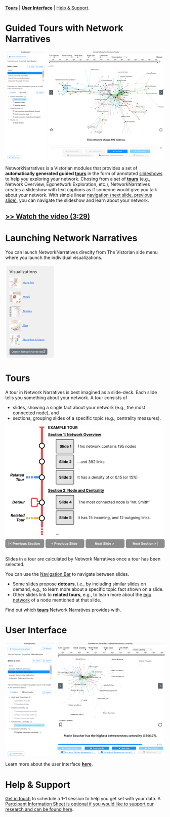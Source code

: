 **[Tours](#tours)** | **[User Interface](#user-interface)** | [Help & Support](#help--support).

# Guided Tours with Network Narratives

![](assets/nn.png)

NetworkNarratives is a Vistorian modules that provides a set of **automatically generated guided [tours](networknarratives/tours)** in the form of annotated [slideshows](#tours) to help you exploring your network. Chosing from a set of **[tours](networknarratives/tours)** (e.g., Network Overview, Egonetwork Exploration, etc.), NetworkNarratives creates a slideshow with text captions as if someone would give you talk about your network. With simple linear [navigation (next slide, previous slide)](networknarratives/userinterface.html#navigation-bar), you can navigate the slideshow and learn about your network.

## [>> Watch the video (3:29)](https://www.youtube.com/watch?v=qbbC131ZstM)


# Launching Network Narratives

You can launch NetworkNarratives direclty from The Vistorian side menu where you launch the individual visualizations. 

<img src="assets/vistorian-nn.png" height="300px">

# Tours

A tour in Network Narratives is best imagined as a slide-deck. Each slide tells you something about your network. A tour consists of
* slides, showing a single fact about your network (e.g., the most connected node), and 
* sections, grouping slides of a specific topic (e.g., centrality measures). 

![](networknarratives/tours.png)

Slides in a tour are calculated by Network Narratives once a tour has been selected. 

You can use the [Navigation Bar](networknarratives/userinterface.html#navigation-bar) to navigate between slides. 

* Some slides propose **detours**, i.e., by including similar slides on demand, e.g., to learn more about a specific topic fact shown on a slide. 
* Other slides link to **related tours**, e.g., to learn more about the [ego network](networknarratives/tours.html#ego-network-exploration) of a node mentioned at that slide.

Find out which **[tours](networknarratives/tours)** Network Narratives provides with.


# User Interface

![Screenshot of the user interface](networknarratives/ui-blank.png)

Learn more about the user interface **[here](networknarratives/userinterface)**.


# Help & Support 

[Get in touch](https://calendly.com/js-b/network-naratives-initial-interview?month=2022-03) to schedule a 1-1 session to help you get set with your data. A [Partcipant Information Sheet is optional if you would like to support our research and can be found here](https://docs.google.com/document/d/1t3eCX8xEGhfWX_dAsHZoTFMYa234VOZantDzy4R-RxE/edit?usp=sharing). 


